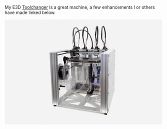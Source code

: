 My E3D [Toolchanger](https://e3d-online.com/products/toolchanger-hemera-bundle) Is a great machine, a few enhancements I or others have made linked below.

![Toolchanger](../img/The-E3D-Motion-System-and-ToolChanger.-Photo-via-E3D.-scaled.jpg)